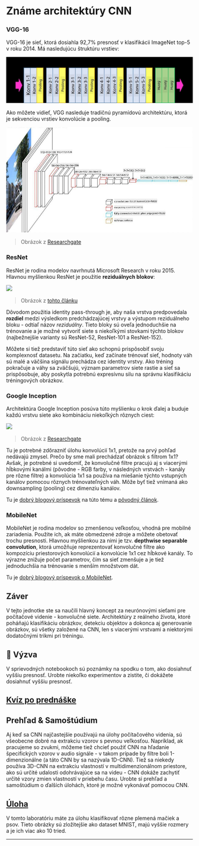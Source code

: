 <!--
CO_OP_TRANSLATOR_METADATA:
{
  "original_hash": "53faab85adfcebd8c10bcd71dc2fa557",
  "translation_date": "2025-09-23T14:03:03+00:00",
  "source_file": "lessons/4-ComputerVision/07-ConvNets/CNN_Architectures.md",
  "language_code": "sk"
}
-->
# Známe architektúry CNN

### VGG-16

VGG-16 je sieť, ktorá dosiahla 92,7% presnosť v klasifikácii ImageNet top-5 v roku 2014. Má nasledujúcu štruktúru vrstiev:

![ImageNet Layers](../../../../../translated_images/vgg-16-arch1.d901a5583b3a51baeaab3e768567d921e5d54befa46e1e642616c5458c934028.sk.jpg)

Ako môžete vidieť, VGG nasleduje tradičnú pyramídovú architektúru, ktorá je sekvenciou vrstiev konvolúcie a pooling.

![ImageNet Pyramid](../../../../../translated_images/vgg-16-arch.64ff2137f50dd49fdaa786e3f3a975b3f22615efd13efb19c5d22f12e01451a1.sk.jpg)

> Obrázok z [Researchgate](https://www.researchgate.net/figure/Vgg16-model-structure-To-get-the-VGG-NIN-model-we-replace-the-2-nd-4-th-6-th-7-th_fig2_335194493)

### ResNet

ResNet je rodina modelov navrhnutá Microsoft Research v roku 2015. Hlavnou myšlienkou ResNet je použitie **reziduálnych blokov**:

<img src="images/resnet-block.png" width="300"/>

> Obrázok z [tohto článku](https://arxiv.org/pdf/1512.03385.pdf)

Dôvodom použitia identity pass-through je, aby naša vrstva predpovedala **rozdiel** medzi výsledkom predchádzajúcej vrstvy a výstupom reziduálneho bloku - odtiaľ názov *reziduálny*. Tieto bloky sú oveľa jednoduchšie na trénovanie a je možné vytvoriť siete s niekoľkými stovkami týchto blokov (najbežnejšie varianty sú ResNet-52, ResNet-101 a ResNet-152).

Môžete si tiež predstaviť túto sieť ako schopnú prispôsobiť svoju komplexnosť datasetu. Na začiatku, keď začínate trénovať sieť, hodnoty váh sú malé a väčšina signálu prechádza cez identity vrstvy. Ako tréning pokračuje a váhy sa zväčšujú, význam parametrov siete rastie a sieť sa prispôsobuje, aby poskytla potrebnú expresívnu silu na správnu klasifikáciu tréningových obrázkov.

### Google Inception

Architektúra Google Inception posúva túto myšlienku o krok ďalej a buduje každú vrstvu siete ako kombináciu niekoľkých rôznych ciest:

<img src="images/inception.png" width="400"/>

> Obrázok z [Researchgate](https://www.researchgate.net/figure/Inception-module-with-dimension-reductions-left-and-schema-for-Inception-ResNet-v1_fig2_355547454)

Tu je potrebné zdôrazniť úlohu konvolúcií 1x1, pretože na prvý pohľad nedávajú zmysel. Prečo by sme mali prechádzať obrázok s filtrom 1x1? Avšak, je potrebné si uvedomiť, že konvolučné filtre pracujú aj s viacerými hĺbkovými kanálmi (pôvodne - RGB farby, v následných vrstvách - kanály pre rôzne filtre) a konvolúcia 1x1 sa používa na miešanie týchto vstupných kanálov pomocou rôznych trénovateľných váh. Môže byť tiež vnímaná ako downsampling (pooling) cez dimenziu kanálov.

Tu je [dobrý blogový príspevok](https://medium.com/analytics-vidhya/talented-mr-1x1-comprehensive-look-at-1x1-convolution-in-deep-learning-f6b355825578) na túto tému a [pôvodný článok](https://arxiv.org/pdf/1312.4400.pdf).

### MobileNet

MobileNet je rodina modelov so zmenšenou veľkosťou, vhodná pre mobilné zariadenia. Použite ich, ak máte obmedzené zdroje a môžete obetovať trochu presnosti. Hlavnou myšlienkou za nimi je tzv. **depthwise separable convolution**, ktorá umožňuje reprezentovať konvolučné filtre ako kompozíciu priestorových konvolúcií a konvolúcie 1x1 cez hĺbkové kanály. To výrazne znižuje počet parametrov, čím sa sieť zmenšuje a je tiež jednoduchšia na trénovanie s menším množstvom dát.

Tu je [dobrý blogový príspevok o MobileNet](https://medium.com/analytics-vidhya/image-classification-with-mobilenet-cc6fbb2cd470).

## Záver

V tejto jednotke ste sa naučili hlavný koncept za neurónovými sieťami pre počítačové videnie - konvolučné siete. Architektúry z reálneho života, ktoré poháňajú klasifikáciu obrázkov, detekciu objektov a dokonca aj generovanie obrázkov, sú všetky založené na CNN, len s viacerými vrstvami a niektorými dodatočnými trikmi pri tréningu.

## 🚀 Výzva

V sprievodných notebookoch sú poznámky na spodku o tom, ako dosiahnuť vyššiu presnosť. Urobte niekoľko experimentov a zistite, či dokážete dosiahnuť vyššiu presnosť.

## [Kvíz po prednáške](https://ff-quizzes.netlify.app/en/ai/quiz/14)

## Prehľad & Samoštúdium

Aj keď sa CNN najčastejšie používajú na úlohy počítačového videnia, sú všeobecne dobré na extrakciu vzorov s pevnou veľkosťou. Napríklad, ak pracujeme so zvukmi, môžeme tiež chcieť použiť CNN na hľadanie špecifických vzorov v audio signále - v takom prípade by filtre boli 1-dimenzionálne (a táto CNN by sa nazývala 1D-CNN). Tiež sa niekedy používa 3D-CNN na extrakciu vlastností v multidimenzionálnom priestore, ako sú určité udalosti odohrávajúce sa na videu - CNN dokáže zachytiť určité vzory zmien vlastností v priebehu času. Urobte si prehľad a samoštúdium o ďalších úlohách, ktoré je možné vykonávať pomocou CNN.

## [Úloha](lab/README.md)

V tomto laboratóriu máte za úlohu klasifikovať rôzne plemená mačiek a psov. Tieto obrázky sú zložitejšie ako dataset MNIST, majú vyššie rozmery a je ich viac ako 10 tried.

---

